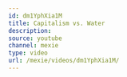 ```yaml
---
id: dm1YphXia1M
title: Capitalism vs. Water
description:
source: youtube
channel: mexie
type: video
url: /mexie/videos/dm1YphXia1M/
---
```

